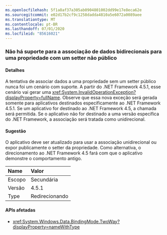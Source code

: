 ```yaml
---
ms.openlocfilehash: 5f1a8af37a305ab0904801002dd99e17e8eca62e
ms.sourcegitcommit: e02d17b2cf9c1258dadda4810a5e6072a0089aee
ms.translationtype: MT
ms.contentlocale: pt-BR
ms.lasthandoff: 07/01/2020
ms.locfileid: "85616021"
---
```

### <a name="two-way-data-binding-to-a-property-with-a-non-public-setter-is-not-supported"></a>Não há suporte para a associação de dados bidirecionais para uma propriedade com um setter não público

#### <a name="details"></a>Detalhes

A tentativa de associar dados a uma propriedade sem um setter público nunca foi um cenário com suporte. A partir do .NET Framework 4.5.1, esse cenário vai gerar uma <xref:System.InvalidOperationException?displayProperty=fullName>. Observe que essa nova exceção será gerada somente para aplicativos destinados especificamente ao .NET Framework 4.5.1. Se um aplicativo for destinado ao .NET Framework 4.5, a chamada será permitida. Se o aplicativo não for destinado a uma versão específica do .NET Framework, a associação será tratada como unidirecional.

#### <a name="suggestion"></a>Sugestão

O aplicativo deve ser atualizado para usar a associação unidirecional ou expor publicamente o setter da propriedade. Como alternativa, o direcionamento ao .NET Framework 4.5 fará com que o aplicativo demonstre o comportamento antigo.

| Name    | Valor       |
|:--------|:------------|
| Escopo   | Secundária       |
| Versão | 4.5.1       |
| Type    | Redirecionando |

#### <a name="affected-apis"></a>APIs afetadas

- <xref:System.Windows.Data.BindingMode.TwoWay?displayProperty=nameWithType>
